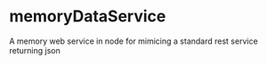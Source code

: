memoryDataService
=================

A memory web service in node for mimicing a standard rest service returning json 

